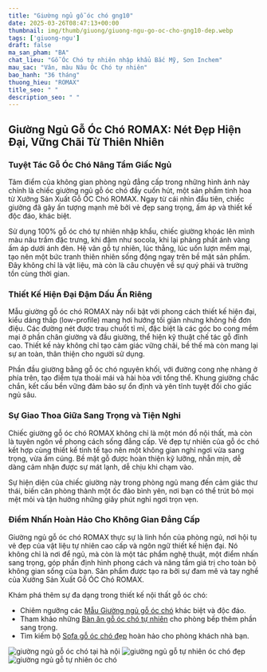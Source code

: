 ```yaml
---
title: "Giường ngủ gỗ óc chó gng10"
date: 2025-03-26T08:47:13+00:00
thumbnail: img/thumb/giuong/giuong-ngu-go-oc-cho-gng10-dep.webp
tags: ['giuong-ngu']
draft: false
ma_san_pham: "BA"
chat_lieu: "Gỗ Óc Chó tự nhiên nhập khẩu Bắc Mỹ, Sơn Inchem"
mau_sac: "Vân, màu Nâu Óc Chó tự nhiên"
bao_hanh: "36 tháng"
thuong_hieu: "ROMAX"
title_seo: " "
description_seo: " "
---
```

## Giường Ngủ Gỗ Óc Chó ROMAX: Nét Đẹp Hiện Đại, Vững Chãi Từ Thiên Nhiên

### Tuyệt Tác Gỗ Óc Chó Nâng Tầm Giấc Ngủ

Tâm điểm của không gian phòng ngủ đẳng cấp trong những hình ảnh này chính là chiếc giường ngủ gỗ óc chó đầy cuốn hút, một sản phẩm tinh hoa từ Xưởng Sản Xuất Gỗ ÓC Chó ROMAX. Ngay từ cái nhìn đầu tiên, chiếc giường đã gây ấn tượng mạnh mẽ bởi vẻ đẹp sang trọng, ấm áp và thiết kế độc đáo, khác biệt.

Sử dụng 100% gỗ óc chó tự nhiên nhập khẩu, chiếc giường khoác lên mình màu nâu trầm đặc trưng, khi đậm như socola, khi lại phảng phất ánh vàng ấm áp dưới ánh đèn. Hệ vân gỗ tự nhiên, lúc thẳng, lúc uốn lượn mềm mại, tạo nên một bức tranh thiên nhiên sống động ngay trên bề mặt sản phẩm. Đây không chỉ là vật liệu, mà còn là câu chuyện về sự quý phái và trường tồn cùng thời gian.

### Thiết Kế Hiện Đại Đậm Dấu Ấn Riêng

Mẫu giường gỗ óc chó ROMAX này nổi bật với phong cách thiết kế hiện đại, kiểu dáng thấp (low-profile) mang hơi hướng tối giản nhưng không hề đơn điệu. Các đường nét được trau chuốt tỉ mỉ, đặc biệt là các góc bo cong mềm mại ở phần chân giường và đầu giường, thể hiện kỹ thuật chế tác gỗ đỉnh cao. Thiết kế này không chỉ tạo cảm giác vững chãi, bề thế mà còn mang lại sự an toàn, thân thiện cho người sử dụng.

Phần đầu giường bằng gỗ óc chó nguyên khối, với đường cong nhẹ nhàng ở phía trên, tạo điểm tựa thoải mái và hài hòa với tổng thể. Khung giường chắc chắn, kết cấu bền vững đảm bảo sự ổn định và yên tĩnh tuyệt đối cho giấc ngủ sâu.

### Sự Giao Thoa Giữa Sang Trọng và Tiện Nghi

Chiếc giường gỗ óc chó ROMAX không chỉ là một món đồ nội thất, mà còn là tuyên ngôn về phong cách sống đẳng cấp. Vẻ đẹp tự nhiên của gỗ óc chó kết hợp cùng thiết kế tinh tế tạo nên một không gian nghỉ ngơi vừa sang trọng, vừa ấm cúng. Bề mặt gỗ được hoàn thiện kỹ lưỡng, nhẵn mịn, dễ dàng cảm nhận được sự mát lạnh, dễ chịu khi chạm vào.

Sự hiện diện của chiếc giường này trong phòng ngủ mang đến cảm giác thư thái, biến căn phòng thành một ốc đảo bình yên, nơi bạn có thể trút bỏ mọi mệt mỏi và tận hưởng những giây phút nghỉ ngơi trọn vẹn.

### Điểm Nhấn Hoàn Hảo Cho Không Gian Đẳng Cấp

Giường ngủ gỗ óc chó ROMAX thực sự là linh hồn của phòng ngủ, nơi hội tụ vẻ đẹp của vật liệu tự nhiên cao cấp và ngôn ngữ thiết kế hiện đại. Nó không chỉ là nơi để ngủ, mà còn là một tác phẩm nghệ thuật, một điểm nhấn sang trọng, góp phần định hình phong cách và nâng tầm giá trị cho toàn bộ không gian sống của bạn. Sản phẩm được tạo ra bởi sự đam mê và tay nghề của Xưởng Sản Xuất Gỗ ÓC Chó ROMAX.

Khám phá thêm sự đa dạng trong thiết kế nội thất gỗ óc chó:

* Chiêm ngưỡng các [Mẫu Giường ngủ gỗ óc chó](https://romax.vn/danh-muc/phong-ngu/giuong-go-oc-cho/) khác biệt và độc đáo.
* Tham khảo những [Bàn ăn gỗ óc chó tự nhiên](https://romax.vn/danh-muc/phong-bep/ban-an-go-oc-cho/) cho phòng bếp thêm phần sang trọng.
* Tìm kiếm bộ [Sofa gỗ óc chó đẹp](https://romax.vn/danh-muc/phong-khach/sofa-go-oc-cho/) hoàn hảo cho phòng khách nhà bạn.

![giường ngủ gỗ óc chó tại hà nội](/img/giuong/gng10/giuong-ngu-go-oc-cho-gng10-00-10.webp)
![giường ngủ gỗ tự nhiên óc chó đẹp](/img/giuong/gng10/giuong-ngu-go-oc-cho-gng10-00-11.webp)
![giường ngủ gỗ tự nhiên óc chó](/img/giuong/gng10/giuong-ngu-go-oc-cho-gng10-00-9.webp)